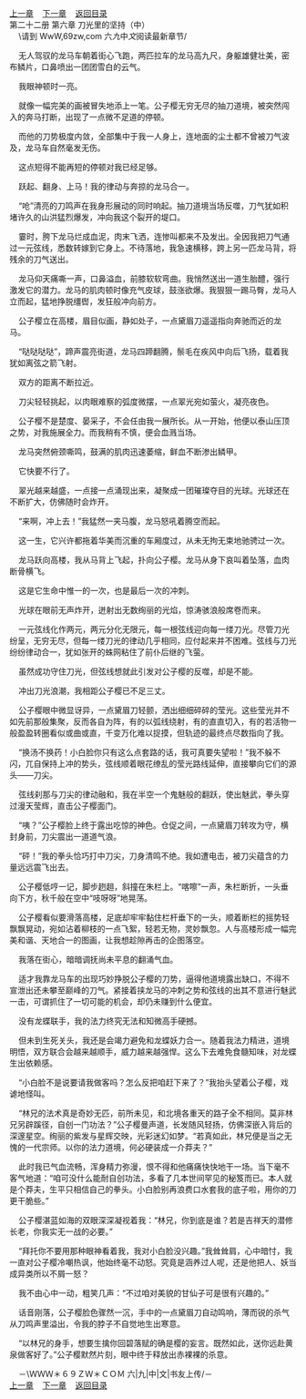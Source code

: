 
[上一章](https://github.com/xiaominghe2014/spider_book/blob/master/book/知北游/第273章.md)&nbsp;&nbsp;&nbsp;&nbsp;[下一章](https://github.com/xiaominghe2014/spider_book/blob/master/book/知北游/第275章.md)&nbsp;&nbsp;&nbsp;&nbsp;[返回目录](https://github.com/xiaominghe2014/spider_book/blob/master/book/知北游/README.md)
<br /> 第二十二册 第六章 刀光里的坚持（中）<br />
        \请到 WwW,69zw,com 六*九*中*文*阅读最新章节/

    无人驾驭的龙马车朝着街心飞跑，两匹拉车的龙马高九尺，身躯雄健壮美，密布鳞片，口鼻喷出一团团雪白的云气。

    我眼神顿时一亮。

    就像一幅完美的画被冒失地添上一笔。公子樱无穷无尽的抽刀道境，被突然闯入的奔马打断，出现了一点微不足道的停顿。

    而他的刀势极度内敛，全部集中于我一人身上，连地面的尘土都不曾被刀气波及，龙马车自然毫发无伤。

    这点短得不能再短的停顿对我已经足够。

    跃起、翻身、上马！我的律动与奔掠的龙马合一。

    “呛”清亮的刀鸣声在我身形展动的同时响起。抽刀道境当场反噬，刀气犹如积堵许久的山洪猛烈爆发，冲向我这个裂开的堤口。

    霎时，胯下龙马烂成血泥，肉末飞洒，连惨叫都来不及发出。全因我把刀气通过一元弦线，悉数转嫁到它身上。不待落地，我急速横移，跨上另一匹龙马背，将残余的刀气送出。

    龙马仰天痛嘶一声，口鼻溢血，前膝软软弯曲。我悄然送出一道生胎醴，强行激发它的潜力。龙马的肌肉顿时像充气皮球，鼓涨欲爆。我狠狠一踢马臀，龙马人立而起，猛地挣脱缰辔，发狂般冲向前方。

    公子樱立在高楼，眉目似画，静如处子，一点黛眉刀遥遥指向奔驰而近的龙马。

    “哒哒哒哒”，蹄声震亮街道，龙马四蹄翻腾，鬃毛在疾风中向后飞扬，载着我犹如离弦之箭飞射。

    双方的距离不断拉近。

    刀尖轻轻挑起，以肉眼难察的弧度微摆，一点翠光宛如萤火，凝亮夜色。

    公子樱不是楚度、晏采子，不会任由我一展所长。从一开始，他便以泰山压顶之势，对我施展全力。而我稍有不慎，便会血溅当场。

    龙马突然俯颈嘶鸣，鼓满的肌肉迅速萎缩，鲜血不断渗出鳞甲。

    它快要不行了。

    翠光越来越盛，一点接一点涌现出来，凝聚成一团璀璨夺目的光球。光球还在不断扩大，仿佛随时会炸开。

    “来啊，冲上去！”我猛然一夹马腹，龙马怒吼着腾空而起。

    这一生，它兴许都拖着华美而沉重的车厢度过，从未无拘无束地驰骋过一次。

    龙马跃向高楼，我从马背上飞起，扑向公子樱。龙马从身下哀叫着坠落，血肉断骨横飞。

    这是它生命中惟一的一次，也是最后一次的冲刺。

    光球在眼前无声炸开，迸射出无数绚丽的光焰，惊涛骇浪般席卷而来。

    一元弦线化作两元，两元分化无限元，每一根弦线迎向每一缕刀光。尽管刀光纷呈，无穷无尽，但每一缕刀光的律动几乎相同，应付起来并不困难。弦线与刀光纷纷律动合一，犹如张开的蛛网粘住了前仆后继的飞萤。

    虽然成功守住刀光，但弦线想就此引发对公子樱的反噬，却是不能。

    冲出刀光浪潮，我相距公子樱已不足三丈。

    公子樱眼中微显讶异，一点黛眉刀轻颤，洒出细细碎碎的莹光。这些莹光并不如先前那般集聚，反而各自为阵，有的以弧线绕射，有的直直切入，有的若活物一般盈盈转圈看似或曲或直，千变万化难以捉摸，但轨迹的最终点尽数指向了我。

    “换汤不换药！小白脸你只有这么点套路的话，我可真要失望啦！”我不躲不闪，兀自保持上冲的势头，弦线顺着眼花缭乱的莹光路线延伸，直接攀向它们的源头——刀尖。

    弦线刹那与刀尖的律动融和，我在半空一个鬼魅般的翻跃，使出魅武，拳头穿过漫天莹辉，直击公子樱面门。

    “咦？”公子樱脸上终于露出吃惊的神色。仓促之间，一点黛眉刀转攻为守，横封身前，刀尖震出一道道气浪。

    “砰！”我的拳头恰巧打中刀尖，刀身清鸣不绝。我如遭电击，被刀尖蕴含的力量远远震飞出去。

    公子樱低哼一记，脚步趔趄，斜撞在朱栏上。“喀嚓”一声，朱栏断折，一头垂向下方，秋千般在空中“吱呀呀”地晃荡。

    公子樱看似要滑落高楼，足底却牢牢黏住栏杆垂下的一头，顺着断栏的摇势轻飘飘晃动，宛如沾着柳枝的一点飞絮，轻若无物，灵妙飘忽。人与高楼形成一幅完美和谐、天地合一的图画，让我想趁隙再击的企图落空。

    我落在街心，暗暗调抚尚未平息的翻涌气血。

    适才我靠龙马车的出现巧妙挣脱公子樱的刀势，逼得他道境露出缺口，不得不宣泄出还未攀至巅峰的刀气。紧接着挟龙马的冲刺之势和弦线的出其不意进行魅武一击，可谓抓住了一切可能的机会，却仍未赚到什么便宜。

    没有龙蝶联手，我的法力终究无法和知微高手硬撼。

    但未到生死关头，我还是会竭力避免和龙蝶妖力合一。随着我法力精进，道境明悟，双方联合会越来越顺手，威力越来越强悍。这么下去难免食髓知味，对龙蝶生出依赖感。

    “小白脸不是说要请我做客吗？怎么反把咱赶下来了？”我抬头望着公子樱，戏谑地怪叫。

    “林兄的法术真是奇妙无匹，前所未见，和北境各重天的路子全不相同。莫非林兄另辟蹊径，自创一门功法？”公子樱曼声道，长发随风轻扬，仿佛深嵌入背后的深邃星空。绚丽的紫发与星辉交映，光彩迷幻如梦。“若真如此，林兄便是当之无愧的一代宗师。以你的法力道境，何必硬装成一介莽夫？”

    此时我已气血流畅，浑身精力弥漫，恨不得和他痛痛快快地干一场。当下毫不客气地道：“咱可没什么能耐自创功法，多看了几本世间罕见的秘笈而已。本人就是个莽夫，生平只相信自己的拳头。小白脸别再浪费口水套我的底子啦，用你的刀更干脆些。”

    公子樱湛蓝如海的双眼深深凝视着我：“林兄，你到底是谁？若是吉祥天的潜修长老，你我实无一战的必要。”

    “拜托你不要用那种眼神看着我，我对小白脸没兴趣。”我耸耸肩，心中暗忖，我一直对公子樱冷嘲热讽，他始终毫不动怒。究竟是涵养过人呢，还是他把人、妖当成异类所以不屑一怒？

    我不由心中一动，粗笑几声：“不过咱对美貌的甘仙子可是很有兴趣的。”

    话音刚落，公子樱脸色骤然一沉，手中的一点黛眉刀自动鸣响，薄而锐的杀气从刀鸣声里溢出，令我的脖子不自觉地生出寒意。

    “以林兄的身手，想要生擒你回碧落赋的确是樱的妄言。既然如此，送你远赴黄泉做客好了。”公子樱默然片刻，眼中终于释放出赤裸裸的杀意。

    －\ＷＷＷ＊６９ＺＷ＊ＣＯＭ 六|九|中|文|书友上传/－
  <br />
[上一章](https://github.com/xiaominghe2014/spider_book/blob/master/book/知北游/第273章.md)&nbsp;&nbsp;&nbsp;&nbsp;[下一章](https://github.com/xiaominghe2014/spider_book/blob/master/book/知北游/第275章.md)&nbsp;&nbsp;&nbsp;&nbsp;[返回目录](https://github.com/xiaominghe2014/spider_book/blob/master/book/知北游/README.md)
